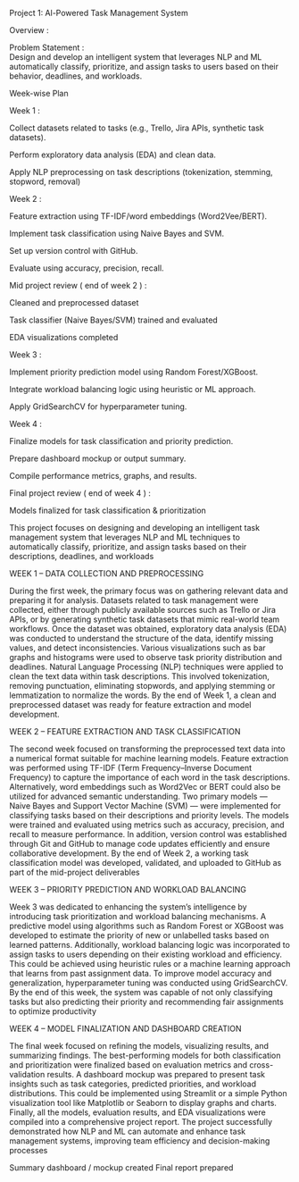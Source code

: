 Project 1: Al-Powered Task Management System





Overview : 


Problem Statement  :  
Design and develop an intelligent system that leverages NLP and ML automatically classify, prioritize, and assign tasks to users based on their behavior, deadlines, and workloads.


Week-wise Plan 


Week 1  : 

Collect datasets related to tasks (e.g., Trello, Jira APIs, synthetic task datasets).

Perform exploratory data analysis (EDA) and clean data.

Apply NLP preprocessing on task descriptions (tokenization, stemming, stopword, removal)


Week 2 : 

Feature extraction using TF-IDF/word embeddings (Word2Vee/BERT).

Implement task classification using Naive Bayes and SVM.

Set up version control with GitHub.

Evaluate using accuracy, precision, recall.




Mid project review ( end of week 2 )  : 


Cleaned and preprocessed dataset

Task classifier (Naive Bayes/SVM) trained and evaluated
 
EDA visualizations completed


Week 3 : 

Implement priority prediction model using Random Forest/XGBoost. 

Integrate workload balancing logic using heuristic or ML approach.

Apply GridSearchCV for hyperparameter tuning.


Week 4 : 

Finalize models for task classification and priority prediction.

Prepare dashboard mockup or output summary.

Compile performance metrics, graphs, and results.


Final project review ( end of week 4 ) : 

Models finalized for task classification & prioritization








This project focuses on designing and developing an intelligent task management system
 that leverages NLP and ML techniques to automatically classify, prioritize, and assign
 tasks based on their descriptions, deadlines, and workloads










WEEK 1 – DATA COLLECTION AND PREPROCESSING


 During the first week, the primary focus was on gathering relevant data and preparing it for
 analysis. Datasets related to task management were collected, either through publicly
 available sources such as Trello or Jira APIs, or by generating synthetic task datasets that
 mimic real-world team workflows. Once the dataset was obtained, exploratory data
 analysis (EDA) was conducted to understand the structure of the data, identify missing
 values, and detect inconsistencies. Various visualizations such as bar graphs and
 histograms were used to observe task priority distribution and deadlines. Natural
 Language Processing (NLP) techniques were applied to clean the text data within task
 descriptions. This involved tokenization, removing punctuation, eliminating stopwords, and
 applying stemming or lemmatization to normalize the words. By the end of Week 1, a
 clean and preprocessed dataset was ready for feature extraction and model development.



 


WEEK 2 – FEATURE EXTRACTION AND TASK CLASSIFICATION

 The second week focused on transforming the preprocessed text data into a numerical
 format suitable for machine learning models. Feature extraction was performed using
 TF-IDF (Term Frequency–Inverse Document Frequency) to capture the importance of
 each word in the task descriptions. Alternatively, word embeddings such as Word2Vec or
 BERT could also be utilized for advanced semantic understanding. Two primary models —
 Naive Bayes and Support Vector Machine (SVM) — were implemented for classifying
 tasks based on their descriptions and priority levels. The models were trained and
 evaluated using metrics such as accuracy, precision, and recall to measure performance.
 In addition, version control was established through Git and GitHub to manage code
 updates efficiently and ensure collaborative development. By the end of Week 2, a
 working task classification model was developed, validated, and uploaded to GitHub as
 part of the mid-project deliverables






WEEK 3 – PRIORITY PREDICTION AND WORKLOAD BALANCING

 Week 3 was dedicated to enhancing the system’s intelligence by introducing task
 prioritization and workload balancing mechanisms. A predictive model using algorithms
 such as Random Forest or XGBoost was developed to estimate the priority of new or
 unlabelled tasks based on learned patterns. Additionally, workload balancing logic was
 incorporated to assign tasks to users depending on their existing workload and efficiency.
 This could be achieved using heuristic rules or a machine learning approach that learns
 from past assignment data. To improve model accuracy and generalization,
 hyperparameter tuning was conducted using GridSearchCV. By the end of this week, the
 system was capable of not only classifying tasks but also predicting their priority and
 recommending fair assignments to optimize productivity







WEEK 4 – MODEL FINALIZATION AND DASHBOARD CREATION

 The final week focused on refining the models, visualizing results, and summarizing
 findings. The best-performing models for both classification and prioritization were
 finalized based on evaluation metrics and cross-validation results. A dashboard mockup
 was prepared to present task insights such as task categories, predicted priorities, and
 workload distributions. This could be implemented using Streamlit or a simple Python
 visualization tool like Matplotlib or Seaborn to display graphs and charts. Finally, all the
 models, evaluation results, and EDA visualizations were compiled into a comprehensive
 project report. The project successfully demonstrated how NLP and ML can automate and
 enhance task management systems, improving team efficiency and decision-making
 processes






























Summary dashboard / mockup created 
Final report prepared
